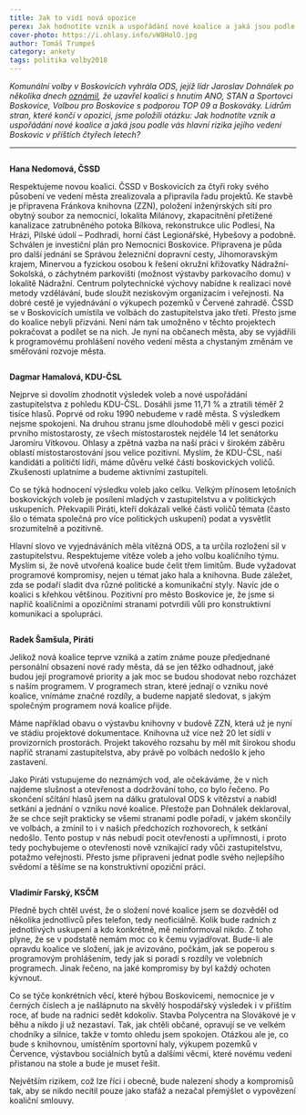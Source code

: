 ```yaml
---
title: Jak to vidí nová opozice
perex: Jak hodnotíte vznik a uspořádání nové koalice a jaká jsou podle vás hlavní rizika jejího vedení Boskovic v příštích čtyřech letech?
cover-photo: https://i.ohlasy.info/vW8HolO.jpg
author: Tomáš Trumpeš
category: ankety
tags: politika volby2018
---
```


*Komunální volby v Boskovicích vyhrála ODS, jejíž lídr Jaroslav Dohnálek po několika dnech [oznámil](https://forum.ohlasy.info/t/koalice-pro-volebni-obdobi-2018-22/34), že uzavřel koalici s hnutím ANO, STAN a Sportovci Boskovice, Volbou pro Boskovice s podporou TOP 09 a Boskováky. Lídrům stran, které končí v opozici, jsme položili otázku: Jak hodnotíte vznik a uspořádání nové koalice a jaká jsou podle vás hlavní rizika jejího vedení Boskovic v příštích čtyřech letech?*

---

<img class="profile-picture" src="https://i.ohlasy.info/JqfHuOP.jpg" alt="" />

**Hana Nedomová, ČSSD**

Respektujeme novou koalici. ČSSD v Boskovicích za čtyři roky svého působení ve vedení města zrealizovala a připravila řadu projektů. Ke stavbě je připravena Fránkova knihovna (ZZN), položení inženýrských sítí pro obytný soubor za nemocnicí, lokalita Milánovy, zkapacitnění přetížené kanalizace zatrubněného potoka Bílkova, rekonstrukce ulic Podlesí, Na Hrázi, Pilské údolí – Podhradí, horní část Legionářské, Hybešovy a podobně. Schválen je investiční plán pro Nemocnici Boskovice. Připravena je půda pro další jednání se Správou železniční dopravní cesty, Jihomoravským krajem, Minervou a fyzickou osobou k řešení okružní křižovatky Nádražní-Sokolská, o záchytném parkovišti (možnost výstavby parkovacího domu) v lokalitě Nádražní. Centrum polytechnické výchovy nabídne k realizaci nové metody vzdělávání, bude sloužit neziskovým organizacím i veřejnosti. Na dobré cestě je vyjednávání o výkupech pozemků v Červené zahradě. ČSSD se v Boskovicích umístila ve volbách do zastupitelstva jako třetí. Přesto jsme do koalice nebyli přizváni. Není nám tak umožněno v těchto projektech pokračovat a podílet se na nich. Je nyní na občanech města, aby se vyjádřili k programovému prohlášení nového vedení města a chystaným změnám ve směřování rozvoje města.

<img class="profile-picture" src="https://i.ohlasy.info/vuSHbga.jpg" alt="" />

**Dagmar Hamalová, KDU-ČSL**

Nejprve si dovolím zhodnotit výsledek voleb a nové uspořádání zastupitelstva z pohledu KDU-ČSL. Dosáhli jsme 11,71 % a ztratili téměř 2 tisíce hlasů. Poprvé od roku 1990 nebudeme v radě města. S výsledkem nejsme spokojeni. Na druhou stranu jsme dlouhodobě měli v gesci pozici prvního místostarosty, ze všech místostarostek nejdéle 14 let senátorku Jaromíru Vítkovou. Ohlasy a zpětná vazba na naší práci v širokém záběru oblastí místostarostování jsou velice pozitivní. Myslím, že KDU-ČSL, naši kandidáti a političtí lídři, máme důvěru velké části boskovických voličů. Zkušenosti uplatníme a budeme aktivními zastupiteli.

Co se týká hodnocení výsledku voleb jako celku. Velkým přínosem letošních boskovických voleb je posílení mladých v zastupitelstvu a v politických uskupeních. Překvapili Piráti, kteří dokázali velké části voličů témata (často šlo o témata společná pro více politických uskupení) podat a vysvětlit srozumitelně a pozitivně.  

Hlavní slovo ve vyjednáváních měla vítězná ODS, a ta určila rozložení sil v zastupitelstvu. Respektujeme vítěze voleb a jeho volbu koaličního týmu. Myslím si, že nově utvořená koalice bude čelit třem limitům. Bude vyžadovat programové kompromisy, nejen u témat jako hala a knihovna. Bude záležet, zda se podaří sladit dva různé politické a komunikační styly. Navíc jde o koalici s křehkou většinou. Pozitivní pro město Boskovice je, že jsme si napříč koaličními a opozičními stranami potvrdili vůli pro konstruktivní komunikaci a spolupráci.

<img class="profile-picture" src="https://i.ohlasy.info/Zvih7Z4.jpg" alt="" />

**Radek Šamšula, Piráti**

Jelikož nová koalice teprve vzniká a zatím známe pouze předjednané personální obsazení nové rady města, dá se jen těžko odhadnout, jaké budou její programové priority a jak moc se budou shodovat nebo rozcházet s naším programem. V programech stran, které jednají o vzniku nové koalice, vnímáme značné rozdíly, a budeme napjatě sledovat, s jakým společným programem nová koalice přijde.

Máme například obavu o výstavbu knihovny v budově ZZN, která už je nyní ve stádiu projektové dokumentace. Knihovna už více než 20 let sídlí v provizorních prostorách. Projekt takového rozsahu by měl mít širokou shodu napříč stranami zastupitelstva, aby právě po volbách nedošlo k jeho zastavení.

Jako Piráti vstupujeme do neznámých vod, ale očekáváme, že v nich najdeme slušnost a otevřenost a dodržování toho, co bylo řečeno. Po skončení sčítání hlasů jsem na dálku gratuloval ODS k vítězství a nabídl setkání a jednání o vzniku nové koalice. Přestože pan Dohnálek deklaroval, že se chce sejít prakticky se všemi stranami podle pořadí, v jakém skončily ve volbách, a zmínil to i v našich předchozích rozhovorech, k setkání nedošlo. Tento postup v nás nebudí pocit otevřenosti a upřímnosti, i proto tedy pochybujeme o otevřenosti nově vznikající rady vůči zastupitelstvu, potažmo veřejnosti. Přesto jsme připraveni jednat podle svého nejlepšího svědomí a těšíme se na konstruktivní opoziční práci.

<img class="profile-picture" src="https://i.ohlasy.info/5hZFu14.jpg" alt="" />

**Vladimír Farský, KSČM**

Předně bych chtěl uvést, že o složení nové koalice jsem se dozvěděl od několika jednotlivců přes telefon, tedy neoficiálně. Kolik bude radních z jednotlivých uskupení a kdo konkrétně, mě neinformoval nikdo. Z toho plyne, že se v podstatě nemám moc co k čemu vyjadřovat. Bude-li ale opravdu koalice ve složení, jak je avizováno, počkám, jak se poperou s programovým prohlášením, tedy jak si poradí s rozdíly ve volebních programech. Jinak řečeno, na jaké kompromisy by byl každý ochoten kývnout. 

Co se týče konkrétních věcí, které hýbou Boskovicemi, nemocnice je v černých číslech a je našlápnuto na skvělý hospodářský výsledek i v příštím roce, ať bude na radnici sedět kdokoliv. Stavba Polycentra na Slovákové je v běhu a nikdo ji už nezastaví. Tak, jak chtěli občané, opravují se ve velkém chodníky a silnice, takže v tomto ohledu jsem spokojen. Otázkou ale je, co bude s knihovnou, umístěním sportovní haly, výkupem pozemků v Července, výstavbou sociálních bytů a dalšími věcmi, které novému vedení přistanou na stole a bude je muset řešit. 

Největším rizikem, což lze říci i obecně, bude nalezení shody a kompromisů tak, aby se nikdo necítil pouze jako stafáž a nezačal přemýšlet o vypovězení koaliční smlouvy.

